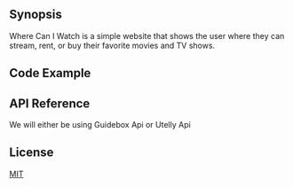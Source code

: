 ## Synopsis

Where Can I Watch is a simple website that shows the user where they can stream, rent, or buy their favorite movies and TV shows.
## Code Example

## API Reference

We will either be using Guidebox Api or Utelly Api


## License

[MIT](https://github.com/PrasidhaT/Where-Can-I-Watch-/blob/master/LICENSE)
